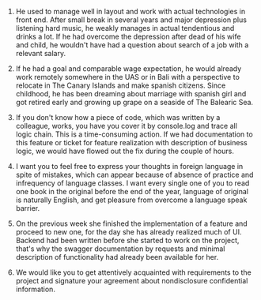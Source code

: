 1. He used to manage well in layout and work with actual technologies in front end. After small break in several years and major depression plus listening hard music, he weakly manages in actual tendentious and drinks a lot. If he had overcome the depression after dead of his wife and child, he wouldn't have had a question about search of a job with a relevant salary.

2. If he had a goal and comparable wage expectation, he would already work remotely somewhere in the UAS or in Bali with a perspective to relocate in The Canary Islands and make spanish citizens. Since childhood, he has been dreaming about marriage with spanish girl and got retired early and growing up grape on a seaside of The Balearic Sea.

3. If you don't know how a piece of code, which was written by a colleague, works, you have you cover it by console.log and trace all logic chain. This is a time-consuming action. If we had documentation to this feature or ticket for feature realization with description of business logic, we would have flowed out the fix during the couple of hours.

4. I want you to feel free to express your thoughts in foreign language in spite of
mistakes, which can appear because of absence of practice and infrequency of language classes. I want every single one of you to read one book in the original before the end of the year, language of original is naturally English, and get pleasure from overcome a language speak barrier. 

5. On the previous week she finished the implementation of a feature and proceed to new one, for the day she has already realized much of UI. Backend had been written before she started to work on the project, that's why the swagger documentation by requests and minimal description of functionality had already been available for her. 

6. We would like you to get attentively acquainted with requirements to the project and signature your agreement about nondisclosure confidential information.
